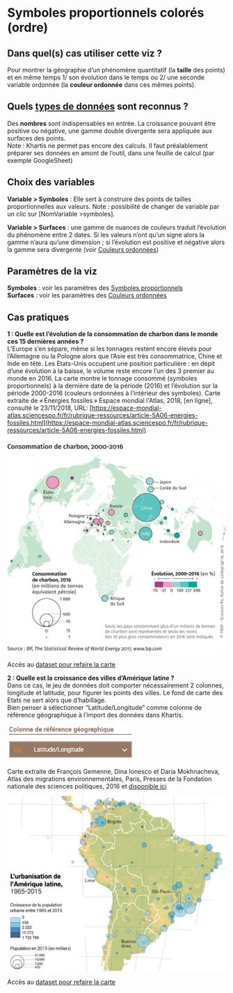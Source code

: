 # Symboles proportionnels colorés (ordre)
## Dans quel(s) cas utiliser cette viz ?
Pour montrer la géographie d’un phénomène quantitatif (la **taille** des points) et en même temps 1/ son évolution dans le temps ou 2/ une seconde variable ordonnée (la **couleur ordonnée** dans ces mêmes points).

## Quels [types de données](../importer-des-donnees#types-de-donnees-reconnus) sont reconnus ?
Des **nombres** sont indispensables en entrée.
La croissance pouvant être positive ou négative, une gamme double divergente sera appliquée aux surfaces des points.  
Note : Khartis ne permet pas encore des calculs. Il faut préalablement préparer ses données en amont de l’outil, dans une feuille de calcul (par exemple GoogleSheet)

## Choix des variables
**Variable > Symboles** : Elle sert à construire des points de tailles proportionnelles aux valeurs. Note : possibilité de changer de variable par un clic sur [NomVariable >symboles].

**Variable > Surfaces** :  une gamme de nuances de couleurs traduit l’évolution du phénomène entre 2 dates. Si les valeurs n’ont qu’un signe alors la gamme n’aura qu’une dimension ; si l’évolution est positive et négative alors la gamme sera divergente (voir [Couleurs ordonnées](couleurs-ordonnees.md))

## Paramètres de la viz
**Symboles** : voir les paramètres des [Symboles proportionnels](symboles-proportionnels.md)  
**Surfaces** : voir les paramètres des [Couleurs ordonnées](couleurs-ordonnees.md)

## Cas pratiques
**1 : Quelle est l’évolution de la consommation de charbon dans le monde ces 15 dernières années ?**   
L’Europe s’en sépare, même si les tonnages restent encore élevés pour l’Allemagne ou la Pologne alors que l’Asie est très consommatrice, Chine et Inde en tête. Les Etats-Unis occupent une position particulière : en dépit d’une évolution à la baisse, le volume reste encore l’un des 3 premier au monde en 2016.
La carte montre le tonnage consommé (symboles proportionnels) à la dernière date de la période (2016) et l’évolution sur la période 2000-2016 (couleurs ordonnées à l’intérieur des symboles).
Carte extraite de « Énergies fossiles » Espace mondial l'Atlas, 2018, [en ligne], consulté le 23/11/2018, URL:
[https://espace-mondial-atlas.sciencespo.fr/fr/rubrique-ressources/article-5A06-energies-fossiles.html](https://espace-mondial-atlas.sciencespo.fr/fr/rubrique-ressources/article-5A06-energies-fossiles.html)

![carte-consommation-charbon-2000-2016](./assets/viz-06-03-carte-consommation-charbon-2000-2016-medium-full-3x.jpeg)

Accès au [dataset pour refaire la carte](./assets/data/6-Symboles-proportionnels-colores-CONSO-CHARBON-2000-2016.csv)

**2 : Quelle est la croissance des villes d’Amérique latine ?**  
Dans ce cas, le jeu de données doit comporter nécessairement 2 colonnes, longitude et latitude, pour figurer les points des villes. Le fond de carte des Etats ne sert alors que d’habillage.  
Bien penser à sélectionner “Latitude/Longitude” comme colonne de référence géographique à l’import des données dans Khartis.

![choix-colonne-reference-geo](./assets/viz-06-04-choix-colonne-reference-geographique.jpg)

Carte extraite de François Gemenne, Dina Ionesco et Daria Mokhnacheva, Atlas des migrations environnementales, Paris, Presses de la Fondation nationale des sciences politiques, 2016 et [disponible ici](http://cartotheque.sciences-po.fr/media/Lurbanisation_de_lAmerique_latine_1965-2015/2089/)

![choix-colonne-reference-geo](./assets/viz-06-05-carte-urbanisation-amerique-latine-1965-2015.jpg)

Accès au [dataset pour refaire la carte](./assets/data/6-Symboles-proportionnels-colores-URBANISATION-AMERIQUES-1965-2015.csv)
